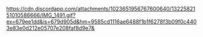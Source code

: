 https://cdn.discordapp.com/attachments/1023651956767600640/1322582151010586666/IMG_1491.gif?ex=679ee1dd&is=679d905d&hm=9585cd1116ae6488f1b1f6278f3b09f0c4403e83e0d212e05707e208faf8d9e7&                        
